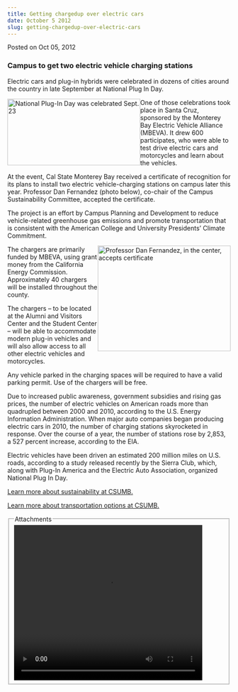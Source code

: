 ```yaml
---
title: Getting chargedup over electric cars
date: October 5 2012
slug: getting-chargedup-over-electric-cars
---
```





<span class="date">Posted on Oct 05, 2012    </span>
<h3>Campus to get two electric vehicle charging stations</h3>
<p>Electric cars and plug-in hybrids were celebrated in dozens of
cities around the country in late September at National Plug In
Day.</p>
<p><img alt="National Plug-In Day was celebrated Sept. 23" src="http://news.csumb.edu/sites/default/files/65/attachments/news/images/post-top-pluginday.jpg" style="float:left; width:300px; height:150px">One of those
celebrations took place in Santa Cruz, sponsored by the Monterey
Bay Electric Vehicle Alliance (MBEVA). It drew 600 participates,
who were able to test drive electric cars and motorcycles and learn
about the vehicles.</img></p>
<p>At the event, Cal State Monterey Bay received a certificate of
recognition for its plans to install two electric vehicle-charging
stations on campus later this year. Professor Dan Fernandez (photo
below), co-chair of the Campus Sustainability Committee, accepted
the certificate.</p>
<p>The project is an effort by Campus Planning and Development to
reduce vehicle-related greenhouse gas emissions and promote
transportation that is consistent with the American College and
University Presidents&#x2019; Climate Commitment.</p>
<p><img alt="Professor Dan Fernandez, in the center, accepts certificate" src="http://news.csumb.edu/sites/default/files/65/attachments/news/images/certificate_for_the_web.jpg" style="float:right; width:300px; height:238px">The chargers are
primarily funded by MBEVA, using grant money from the California
Energy Commission. Approximately 40 chargers will be installed
throughout the county.</img></p>
<p>The chargers &#x2013; to be located at the Alumni and Visitors Center
and the Student Center &#x2013; will be able to accommodate modern plug-in
vehicles and will also allow access to all other electric vehicles
and motorcycles.</p>
<p>Any vehicle parked in the charging spaces will be required to
have a valid parking permit. Use of the chargers will be free.</p>
<p>Due to increased public awareness, government subsidies and
rising gas prices, the number of electric vehicles on American
roads more than quadrupled between 2000 and 2010, according to the
U.S. Energy Information Administration. When major auto companies
began producing electric cars in 2010, the number of charging
stations skyrocketed in response. Over the course of a year, the
number of stations rose by 2,853, a 527 percent increase, according
to the EIA.</p>
<p>Electric vehicles have been driven an estimated 200 million
miles on U.S. roads, according to a study released recently by the
Sierra Club, which, along with Plug-In America and the Electric
Auto Association, organized National Plug In Day.</p>
<p><a href="http://ideals.csumb.edu/sustainability" rel="nofollow">Learn more about sustainability at CSUMB.</a></p>
<p><a href="http://transportation.csumb.edu/trip-homepage" rel="nofollow">Learn more about transportation options at
CSUMB.</a></p>
<fieldset class="fieldgroup group-attachments">
<legend>Attachments</legend>
<div class="field field-type-emvideo field-field-attach-video">
<div class="field-items">
<div class="field-item odd">
<div class="emvideo emvideo-video emvideo-youtube">
<div class="emfield-emvideo emfield-emvideo-youtube">
<div id="emvideo-youtube-flash-wrapper-1">
<!--<object type="application/x-shockwave-flash" height="350" width="425" data="http://www.youtube.com/v/yMYy2oE7uUg&amp;rel=0&amp;enablejsapi=1&amp;playerapiid=ytplayer&amp;fs=1" id="emvideo-youtube-flash-1">
          <param name="movie" value="http://www.youtube.com/v/yMYy2oE7uUg&amp;rel=0&amp;enablejsapi=1&amp;playerapiid=ytplayer&amp;fs=1" />
          <param name="allowScriptAccess" value="sameDomain"/>
          <param name="quality" value="best"/>
          <param name="allowFullScreen" value="true"/>
          <param name="bgcolor" value="#FFFFFF"/>
          <param name="scale" value="noScale"/>
          <param name="salign" value="TL"/>
          <param name="FlashVars" value="playerMode=embedded" />
          <param name="wmode" value="transparent" />
        </object>-->
<video controls="" width="425" height="350">
<source src="http://r9---sn-o097zne6.googlevideo.com/videoplayback?id=o-AAAF4eCBf9yN49iEjOw9iLxOETo1MTnomXMGMxHQinhk&amp;ms=au&amp;expire=1422353763&amp;upn=w6_Jj74f03w&amp;initcwndbps=3640000&amp;itag=18&amp;dur=31.579&amp;sparams=dur,id,initcwndbps,ip,ipbits,itag,mm,ms,mv,pl,ratebypass,source,upn,expire&amp;sver=3&amp;mv=m&amp;source=youtube&amp;pl=23&amp;key=yt5&amp;ip=198.189.249.65&amp;ratebypass=yes&amp;ipbits=0&amp;fexp=900718,907263,916104,923368,927622,929821,930676,936121,9406392,941004,943917,947225,948124,952302,952605,952901,955301,957103,957105,957201,959701&amp;mm=31&amp;signature=02EC99F4083B8AABB6B348251CC23CCD0064BE4F.93209AE2785FC4B277AD7B4B8381BAFC5F61A7C3&amp;mt=1422332108&amp;name=yMYy2oE7uUg" type="video/mp4"/></video></div>
</div>
</div>
</div>
</div>
</div>
</fieldset>






